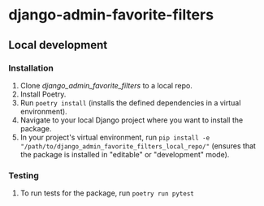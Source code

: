 # django-admin-favorite-filters

## Local development

### Installation

1. Clone _django_admin_favorite_filters_ to a local repo.
1. Install Poetry.
1. Run `poetry install` (installs the defined dependencies in a virtual environment).
1. Navigate to your local Django project where you want to install the package.
1. In your project's virtual environment, run `pip install -e "/path/to/django_admin_favorite_filters_local_repo/"` (ensures that the package is installed in "editable" or "development" mode).

### Testing

1. To run tests for the package, run `poetry run pytest`
